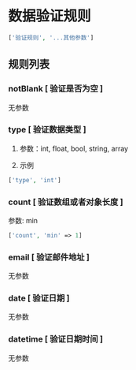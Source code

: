 数据验证规则
===========

```php
['验证规则', '...其他参数']
```

## 规则列表
### notBlank [ 验证是否为空 ]
无参数

### type [ 验证数据类型 ]
1. 参数：int, float, bool, string, array

2. 示例
```php
['type', 'int']
```

### count [ 验证数组或者对象长度 ]
参数: min
```php
['count', 'min' => 1]
```

### email [ 验证邮件地址 ]
无参数

### date [ 验证日期 ]
无参数

### datetime [ 验证日期时间 ]
无参数
